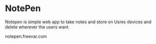 # NotePen

Notepen is simple web app to take notes and store 
on Usres devices and delete wherever the users want.

   notepen.freevar.com
